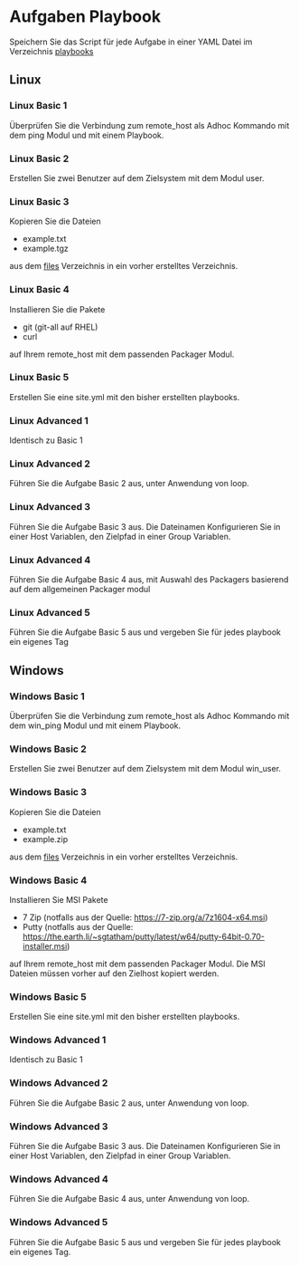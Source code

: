 # Aufgaben Playbook

Speichern Sie das Script für jede Aufgabe in einer YAML Datei im Verzeichnis [playbooks](../playbooks)

## Linux

### Linux Basic 1

Überprüfen Sie die Verbindung zum remote_host als Adhoc Kommando mit dem ping Modul und mit einem Playbook.

### Linux Basic 2

Erstellen Sie zwei Benutzer auf dem Zielsystem mit dem Modul user.

### Linux Basic 3

Kopieren Sie die Dateien

- example.txt
- example.tgz

aus dem [files](../files) Verzeichnis in ein vorher erstelltes Verzeichnis.

### Linux Basic 4

Installieren Sie die Pakete

- git (git-all auf RHEL)
- curl

auf Ihrem remote_host mit dem passenden Packager Modul.

### Linux Basic 5

Erstellen Sie eine site.yml mit den bisher erstellten playbooks.

### Linux Advanced 1

Identisch zu Basic 1

### Linux Advanced 2

Führen Sie die Aufgabe Basic 2 aus, unter Anwendung von loop.

### Linux Advanced 3

Führen Sie die Aufgabe Basic 3 aus. Die Dateinamen Konfigurieren Sie in einer Host Variablen, den Zielpfad in einer Group Variablen.

### Linux Advanced 4

Führen Sie die Aufgabe Basic 4 aus, mit Auswahl des Packagers basierend auf dem allgemeinen Packager modul

### Linux Advanced 5

Führen Sie die Aufgabe Basic 5 aus und vergeben Sie für jedes playbook ein eigenes Tag

## Windows

### Windows Basic 1

Überprüfen Sie die Verbindung zum remote_host als Adhoc Kommando mit dem win_ping Modul und mit einem Playbook.

### Windows Basic 2

Erstellen Sie zwei Benutzer auf dem Zielsystem mit dem Modul win_user.

### Windows Basic 3

Kopieren Sie die Dateien

- example.txt
- example.zip

aus dem [files](../files) Verzeichnis in ein vorher erstelltes Verzeichnis.

### Windows Basic 4

Installieren Sie MSI Pakete

- 7 Zip (notfalls aus der Quelle: <https://7-zip.org/a/7z1604-x64.msi>)
- Putty (notfalls aus der Quelle: <https://the.earth.li/~sgtatham/putty/latest/w64/putty-64bit-0.70-installer.msi>)

auf Ihrem remote_host mit dem passenden Packager Modul. Die MSI Dateien müssen vorher auf den Zielhost kopiert werden.

### Windows Basic 5

Erstellen Sie eine site.yml mit den bisher erstellten playbooks.

### Windows Advanced 1

Identisch zu Basic 1

### Windows Advanced 2

Führen Sie die Aufgabe Basic 2 aus, unter Anwendung von loop.

### Windows Advanced 3

Führen Sie die Aufgabe Basic 3 aus. Die Dateinamen Konfigurieren Sie in einer Host Variablen, den Zielpfad in einer Group Variablen.

### Windows Advanced 4

Führen Sie die Aufgabe Basic 4 aus, unter Anwendung von loop.

### Windows Advanced 5

Führen Sie die Aufgabe Basic 5 aus und vergeben Sie für jedes playbook ein eigenes Tag.
